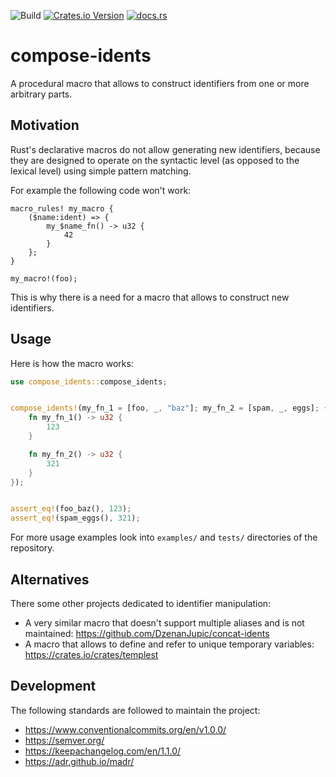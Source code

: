 ![Build](https://github.com/AndreiPashkin/compose-idents/actions/workflows/build.yml/badge.svg)
[![Crates.io Version](https://img.shields.io/crates/v/compose-idents)](https://crates.io/crates/compose-idents)
[![docs.rs](https://img.shields.io/docsrs/compose-idents)](https://docs.rs/compose-idents)

# compose-idents

A procedural macro that allows to construct identifiers from one or more arbitrary parts.

## Motivation

Rust's declarative macros do not allow generating new identifiers, because they are designed to operate on
the syntactic level (as opposed to the lexical level) using simple pattern matching.

For example the following code won't work:
```rust,ignore
macro_rules! my_macro {
    ($name:ident) => {
        my_$name_fn() -> u32 {
            42
        }
    };
}

my_macro!(foo);
```

This is why there is a need for a macro that allows to construct new identifiers.

## Usage

Here is how the macro works:
```rust
use compose_idents::compose_idents;


compose_idents!(my_fn_1 = [foo, _, "baz"]; my_fn_2 = [spam, _, eggs]; {
    fn my_fn_1() -> u32 {
        123
    }

    fn my_fn_2() -> u32 {
        321
    }
});


assert_eq!(foo_baz(), 123);
assert_eq!(spam_eggs(), 321);
```

For more usage examples look into `examples/` and `tests/` directories of the repository.

## Alternatives

There some other projects dedicated to identifier manipulation:

- A very similar macro that doesn't support multiple aliases and is not maintained:
  <https://github.com/DzenanJupic/concat-idents>
- A macro that allows to define and refer to unique temporary variables:
  <https://crates.io/crates/templest>

## Development

The following standards are followed to maintain the project:
- <https://www.conventionalcommits.org/en/v1.0.0/>
- <https://semver.org/>
- <https://keepachangelog.com/en/1.1.0/>
- <https://adr.github.io/madr/>
